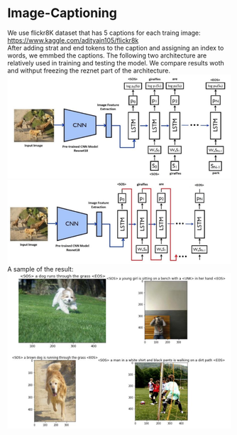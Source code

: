 # Image-Captioning
We use flickr8K dataset that has 5 captions for each traing image:<br />
https://www.kaggle.com/adityajn105/flickr8k <br />
After adding strat and end tokens to the caption and assigning an index to words, we emmbed the captions. The following two architecture are relatively used in training and testing the model. We compare results woth and withput freezing the reznet part of the architecture.<br />
![training the model](https://github.com/BanafshehKarimian/Image-Captioning/blob/main/1.PNG)<br />
![testing the model](https://github.com/BanafshehKarimian/Image-Captioning/blob/main/2.PNG)<br />
A sample of the result:<br />
![A sample of the result](https://github.com/BanafshehKarimian/Image-Captioning/blob/main/resultsample.PNG)
